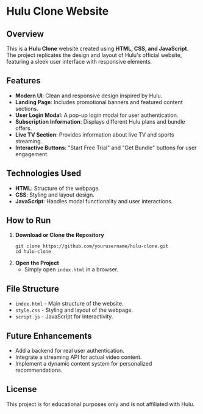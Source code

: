 # Hulu Clone Website

## Overview
This is a **Hulu Clone** website created using **HTML, CSS, and JavaScript**. The project replicates the design and layout of Hulu's official website, featuring a sleek user interface with responsive elements.

## Features
- **Modern UI**: Clean and responsive design inspired by Hulu.
- **Landing Page**: Includes promotional banners and featured content sections.
- **User Login Modal**: A pop-up login modal for user authentication.
- **Subscription Information**: Displays different Hulu plans and bundle offers.
- **Live TV Section**: Provides information about live TV and sports streaming.
- **Interactive Buttons**: "Start Free Trial" and "Get Bundle" buttons for user engagement.

## Technologies Used
- **HTML**: Structure of the webpage.
- **CSS**: Styling and layout design.
- **JavaScript**: Handles modal functionality and user interactions.

## How to Run
1. **Download or Clone the Repository**  
   ```
   git clone https://github.com/yourusername/hulu-clone.git
   cd hulu-clone
   ```
2. **Open the Project**  
   - Simply open `index.html` in a browser.

## File Structure
- `index.html` - Main structure of the website.
- `style.css` - Styling and layout of the webpage.
- `script.js` - JavaScript for interactivity.

## Future Enhancements
- Add a backend for real user authentication.
- Integrate a streaming API for actual video content.
- Implement a dynamic content system for personalized recommendations.

## License
This project is for educational purposes only and is not affiliated with Hulu.

